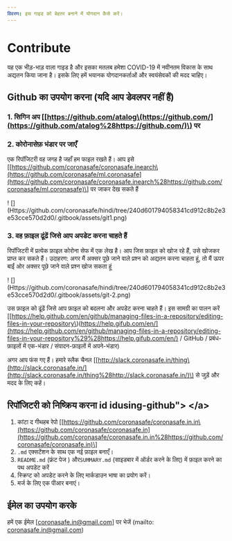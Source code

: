 ```yaml
---
विवरण: इस गाइड को बेहतर बनाने में योगदान कैसे करें।
---
```


# Contribute

यह एक भीड़-भाड़ वाला गाइड है और इसका मतलब हमेशा COVID-19 में नवीनतम विकास के साथ अद्यतन किया जाना है। इसके लिए हमें भयानक योगदानकर्ताओं और स्वयंसेवकों की मदद चाहिए।

## Github  का उपयोग करना \(यदि आप डेवलपर नहीं हैं\) <a id="use-github"></a>

### 1. सिगिन अप \[[https://github.com/atalog\(https://github.com/](https://github.com/atalog%28https://github.com/)\) पर

### 2. कोरोनासेफ़ भंडार पर जाएँ

एक रिपॉजिटरी वह जगह है जहाँ हम फाइल रखते हैं। आप इसे \[[https://github.com/coronasafe/coronasafe.inearch\(https://github.com/coronasafe/ml.coronasafe](https://github.com/coronasafe/coronasafe.inearch%28https://github.com/coronasafe/ml.coronasafe)\] पर जाकर देख सकते हैं

! \[\] \(Https://github.com/coronasafe/hindi/tree/240d601794058341cd912c8b2e3e53cce570d2d0/.gitbook/assets/git1.png\)

### 3. वह फ़ाइल ढूंढें जिसे आप अपडेट करना चाहते हैं

रिपॉजिटरी में प्रत्येक फ़ाइल कोरोना सेफ में एक लेख है। आप जिस फ़ाइल को खोज रहे हैं, उसे खोजकर प्राप्त कर सकते हैं। उदाहरण: अगर मैं अक्सर पूछे जाने वाले प्रश्न को अद्यतन करना चाहता हूं, तो मैं ऊपर बाईं ओर अक्सर पूछे जाने वाले प्रश्न खोज सकता हूं

! \[\] \(Https://github.com/coronasafe/hindi/tree/240d601794058341cd912c8b2e3e53cce570d2d0/.gitbook/assets/git-2.png\)

उस फ़ाइल को ढूंढें जिसे आप फ़ाइल को बदलना और अपडेट करना चाहते हैं। इस सामग्री का पालन करें \[[https://help.github.com/en/github/managing-files-in-a-repository/editing-files-in-your-repository\)\(https://help.gifub.com/en/](https://help.github.com/en/github/managing-files-in-a-repository/editing-files-in-your-repository%29%28https://help.gifub.com/en/) / GitHub / प्रबंध-फ़ाइलों में एक-भंडार / संपादन-फ़ाइलों में अपने-भंडार\)

अगर आप फंस गए हैं। हमारे स्लैक चैनल \[[http://slack.coronasafe.in/thing\(http://slack.coronasafe.in/](http://slack.coronasafe.in/thing%28http://slack.coronasafe.in/)\) से जुड़ें और मदद के लिए कहें।

## रिपॉजिटरी को निष्क्रिय करना id idusing-github"&gt; &lt;/a&gt;

1. कांटा द गीथहब रेपो \[[https://github.com/coronasafe/coronasafe.in.in\(https://github.com/coronasafe/coronasafe.in](https://github.com/coronasafe/coronasafe.in.in%28https://github.com/coronasafe/coronasafe.in)\]
2. `.md` एक्सटेंशन के साथ एक नई फ़ाइल बनाएँ।
3. `README.md`  \(फ्रंट पेज \) और`SUMMARY.md`  \(साइडबार में ऑर्डर करने के लिए\) में फ़ाइल करने का पथ अपडेट करें
4. स्क्रिप्ट को अपडेट करने के लिए मार्कडाउन भाषा का प्रयोग करें।
5. मर्ज के लिए एक पीआर बनाएं।

## ईमेल का उपयोग करके <a id="use-email"></a>

हमें एक ईमेल \[coronasafe.in@gmail.com\] पर भेजें \(mailto: coronasafe.in@gmail.com\)

